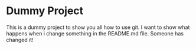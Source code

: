 # Dummy Project

This is a dummy project to show you all how to use git.
I want to show what happens when i change something in the README.md file.
Someone has changed it!
